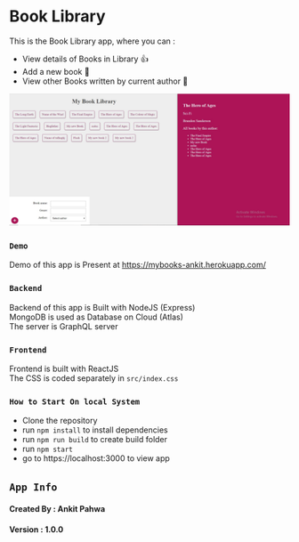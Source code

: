 
# Book Library #

This is the Book Library app, where you can : 
* View details of Books in Library :thumbsup:
* Add a new book  :clap:
* View other Books written by current author :clap:


![Library](Capture.JPG)


### `Demo` ###

Demo of this app is Present at https://mybooks-ankit.herokuapp.com/

### `Backend` ###

Backend of this app is Built with NodeJS (Express) <br>
MongoDB is used as Database on Cloud (Atlas) <br>
The server is GraphQL server 


### `Frontend` ###

Frontend is built with ReactJS <br>
The CSS is coded separately in `src/index.css`

### `How to Start On local System` ###
 * Clone the repository 
 * run `npm install` to install dependencies
 * run `npm run build` to create build folder
 * run `npm start`
 * go to https://localhost:3000 to view app

 ## `App Info` ##
 #### Created By : Ankit Pahwa
 #### Version : 1.0.0

